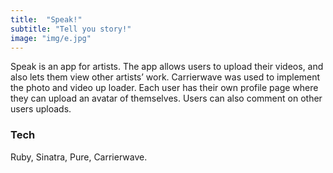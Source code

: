```yaml
---
title:  "Speak!"
subtitle: "Tell you story!"
image: "img/e.jpg"
---
```


Speak is an app for artists. The app allows users to upload their videos, and also lets them view other artists’ work. Carrierwave was used to implement the photo and video up loader. Each user has their own profile page where they can upload an avatar of themselves. Users can also comment on other users uploads.

### Tech
Ruby, Sinatra, Pure, Carrierwave.


<a href="https://pure-gorge-25426.herokuapp.com/"><i class="fa fa-external-link-square fa-3x" aria-hidden="true"></i></a>